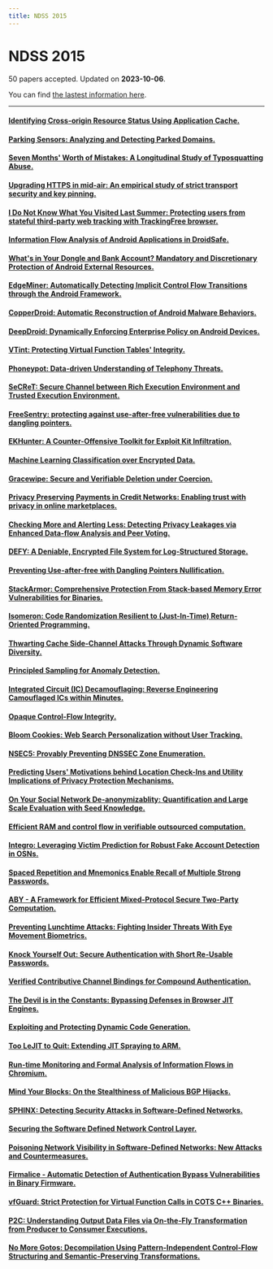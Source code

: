 ```yaml
---
title: NDSS 2015
---
```


# NDSS 2015

50 papers accepted. Updated on **2023-10-06**.



You can find [the lastest information here](https://dblp.org/db/conf/ndss/ndss2015.html).

---

#### [Identifying Cross-origin Resource Status Using Application Cache.](https://www.ndss-symposium.org/ndss2015/identifying-cross-origin-resource-status-using-application-cache)

#### [Parking Sensors: Analyzing and Detecting Parked Domains.](https://www.ndss-symposium.org/ndss2015/parking-sensors-analyzing-and-detecting-parked-domains)

#### [Seven Months' Worth of Mistakes: A Longitudinal Study of Typosquatting Abuse.](https://www.ndss-symposium.org/ndss2015/seven-months-worth-mistakes-longitudinal-study-typosquatting-abuse)

#### [Upgrading HTTPS in mid-air: An empirical study of strict transport security and key pinning.](https://www.ndss-symposium.org/ndss2015/upgrading-https-mid-air-empirical-study-strict-transport-security-and-key-pinning)

#### [I Do Not Know What You Visited Last Summer: Protecting users from stateful third-party web tracking with TrackingFree browser.](https://www.ndss-symposium.org/ndss2015/i-do-not-know-what-you-visited-last-summer-protecting-users-third-party-web-tracking)

#### [Information Flow Analysis of Android Applications in DroidSafe.](https://www.ndss-symposium.org/ndss2015/information-flow-analysis-android-applications-droidsafe)

#### [What's in Your Dongle and Bank Account? Mandatory and Discretionary Protection of Android External Resources.](https://www.ndss-symposium.org/ndss2015/whats-your-dongle-and-bank-account-mandatory-and-discretionary-protection-android-external)

#### [EdgeMiner: Automatically Detecting Implicit Control Flow Transitions through the Android Framework.](https://www.ndss-symposium.org/ndss2015/edgeminer-automatically-detecting-implicit-control-flow-transitions-through-android-framework)

#### [CopperDroid: Automatic Reconstruction of Android Malware Behaviors.](https://www.ndss-symposium.org/ndss2015/copperdroid-automatic-reconstruction-android-malware-behaviors)

#### [DeepDroid: Dynamically Enforcing Enterprise Policy on Android Devices.](https://www.ndss-symposium.org/ndss2015/deepdroid-dynamically-enforcing-enterprise-policy-android-devices)

#### [VTint: Protecting Virtual Function Tables' Integrity.](https://www.ndss-symposium.org/ndss2015/vtint-protecting-virtual-function-tables-integrity)

#### [Phoneypot: Data-driven Understanding of Telephony Threats.](https://www.ndss-symposium.org/ndss2015/phoneypot-data-driven-understanding-telephony-threats)

#### [SeCReT: Secure Channel between Rich Execution Environment and Trusted Execution Environment.](https://www.ndss-symposium.org/ndss2015/secret-secure-channel-between-rich-execution-environment-and-trusted-execution-environment)

#### [FreeSentry: protecting against use-after-free vulnerabilities due to dangling pointers.](https://www.ndss-symposium.org/ndss2015/freesentry-protecting-against-use-after-free-vulnerabilities-due-dangling-pointers)

#### [EKHunter: A Counter-Offensive Toolkit for Exploit Kit Infiltration.](https://www.ndss-symposium.org/ndss2015/ekhunter-counter-offensive-toolkit-exploit-kit-infiltration)

#### [Machine Learning Classification over Encrypted Data.](https://www.ndss-symposium.org/ndss2015/machine-learning-classification-over-encrypted-data)

#### [Gracewipe: Secure and Verifiable Deletion under Coercion.](https://www.ndss-symposium.org/ndss2015/gracewipe-secure-and-verifiable-deletion-under-coercion)

#### [Privacy Preserving Payments in Credit Networks: Enabling trust with privacy in online marketplaces.](https://www.ndss-symposium.org/ndss2015/privacy-preserving-payments-credit-networks-enabling-trust-privacy-online-marketplaces)

#### [Checking More and Alerting Less: Detecting Privacy Leakages via Enhanced Data-flow Analysis and Peer Voting.](https://www.ndss-symposium.org/ndss2015/checking-more-and-alerting-less-detecting-privacy-leakages-enhanced-data-flow-analysis-and-peer)

#### [DEFY: A Deniable, Encrypted File System for Log-Structured Storage.](https://www.ndss-symposium.org/ndss2015/defy-deniable-encrypted-file-system-log-structured-storage)

#### [Preventing Use-after-free with Dangling Pointers Nullification.](https://www.ndss-symposium.org/ndss2015/preventing-use-after-free-dangling-pointers-nullification)

#### [StackArmor: Comprehensive Protection From Stack-based Memory Error Vulnerabilities for Binaries.](https://www.ndss-symposium.org/ndss2015/stackarmor-comprehensive-protection-stack-based-memory-error-vulnerabilities-binaries)

#### [Isomeron: Code Randomization Resilient to (Just-In-Time) Return-Oriented Programming.](https://www.ndss-symposium.org/ndss2015/isomeron-code-randomization-resilient-just-time-return-oriented-programming)

#### [Thwarting Cache Side-Channel Attacks Through Dynamic Software Diversity.](https://www.ndss-symposium.org/ndss2015/thwarting-cache-side-channel-attacks-through-dynamic-software-diversity)

#### [Principled Sampling for Anomaly Detection.](https://www.ndss-symposium.org/ndss2015/principled-sampling-anomaly-detection)

#### [Integrated Circuit (IC) Decamouflaging: Reverse Engineering Camouflaged ICs within Minutes.](https://www.ndss-symposium.org/ndss2015/integrated-circuit-ic-decamouflaging-reverse-engineering-camouflaged-ics-within-minutes)

#### [Opaque Control-Flow Integrity.](https://www.ndss-symposium.org/ndss2015/opaque-control-flow-integrity)

#### [Bloom Cookies: Web Search Personalization without User Tracking.](https://www.ndss-symposium.org/ndss2015/bloom-cookies-web-search-personalization-without-user-tracking)

#### [NSEC5: Provably Preventing DNSSEC Zone Enumeration.](https://www.ndss-symposium.org/ndss2015/nsec5-provably-preventing-dnssec-zone-enumeration)

#### [Predicting Users' Motivations behind Location Check-Ins and Utility Implications of Privacy Protection Mechanisms.](https://doi.org/10.14722/ndss.2015.23032)

#### [On Your Social Network De-anonymizablity: Quantification and Large Scale Evaluation with Seed Knowledge.](https://www.ndss-symposium.org/ndss2015/your-social-network-de-anonymizablity-quantification-and-large-scale-evaluation-seed-knowledge)

#### [Efficient RAM and control flow in verifiable outsourced computation.](https://www.ndss-symposium.org/ndss2015/efficient-ram-and-control-flow-verifiable-outsourced-computation)

#### [Integro: Leveraging Victim Prediction for Robust Fake Account Detection in OSNs.](https://www.ndss-symposium.org/ndss2015/integro-leveraging-victim-prediction-robust-fake-account-detection-osns)

#### [Spaced Repetition and Mnemonics Enable Recall of Multiple Strong Passwords.](https://www.ndss-symposium.org/ndss2015/spaced-repetition-and-mnemonics-enable-recall-multiple-strong-passwords)

#### [ABY - A Framework for Efficient Mixed-Protocol Secure Two-Party Computation.](https://www.ndss-symposium.org/ndss2015/aby---framework-efficient-mixed-protocol-secure-two-party-computation)

#### [Preventing Lunchtime Attacks: Fighting Insider Threats With Eye Movement Biometrics.](https://www.ndss-symposium.org/ndss2015/preventing-lunchtime-attacks-fighting-insider-threats-eye-movement-biometrics)

#### [Knock Yourself Out: Secure Authentication with Short Re-Usable Passwords.](https://www.ndss-symposium.org/ndss2015/knock-yourself-out-secure-authentication-short-re-usable-passwords)

#### [Verified Contributive Channel Bindings for Compound Authentication.](https://www.ndss-symposium.org/ndss2015/verified-contributive-channel-bindings-compound-authentication)

#### [The Devil is in the Constants: Bypassing Defenses in Browser JIT Engines.](https://www.ndss-symposium.org/ndss2015/devil-constants-bypassing-defenses-browser-jit-engines)

#### [Exploiting and Protecting Dynamic Code Generation.](https://www.ndss-symposium.org/ndss2015/exploiting-and-protecting-dynamic-code-generation)

#### [Too LeJIT to Quit: Extending JIT Spraying to ARM.](https://www.ndss-symposium.org/ndss2015/too-lejit-quit-extending-jit-spraying-arm)

#### [Run-time Monitoring and Formal Analysis of Information Flows in Chromium.](https://www.ndss-symposium.org/ndss2015/run-time-monitoring-and-formal-analysis-information-flows-chromium)

#### [Mind Your Blocks: On the Stealthiness of Malicious BGP Hijacks.](https://www.ndss-symposium.org/ndss2015/mind-your-blocks-stealthiness-malicious-bgp-hijacks)

#### [SPHINX: Detecting Security Attacks in Software-Defined Networks.](https://www.ndss-symposium.org/ndss2015/sphinx-detecting-security-attacks-software-defined-networks)

#### [Securing the Software Defined Network Control Layer.](https://www.ndss-symposium.org/ndss2015/securing-software-defined-network-control-layer)

#### [Poisoning Network Visibility in Software-Defined Networks: New Attacks and Countermeasures.](https://www.ndss-symposium.org/ndss2015/poisoning-network-visibility-software-defined-networks-new-attacks-and-countermeasures)

#### [Firmalice - Automatic Detection of Authentication Bypass Vulnerabilities in Binary Firmware.](https://www.ndss-symposium.org/ndss2015/firmalice-automatic-detection-authentication-bypass-vulnerabilities-binary-firmware)

#### [vfGuard: Strict Protection for Virtual Function Calls in COTS C++ Binaries.](https://www.ndss-symposium.org/ndss2015/vfguard-strict-protection-virtual-function-calls-cots-c-binaries)

#### [P2C: Understanding Output Data Files via On-the-Fly Transformation from Producer to Consumer Executions.](https://www.ndss-symposium.org/ndss2015/p2c-understanding-output-data-files-fly-transformation-producer-consumer-executions)

#### [No More Gotos: Decompilation Using Pattern-Independent Control-Flow Structuring and Semantic-Preserving Transformations.](https://www.ndss-symposium.org/ndss2015/no-more-gotos-decompilation-using-pattern-independent-control-flow-structuring-and-semantics)

